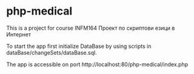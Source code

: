 # php-medical

This is a project for course INFM164 Проект по скриптови езици в Интернет

To start the app first initialize DataBase by using scripts in dataBase/changeSets/dataBase.sql. 

The app is accessible on port http://localhost:80/php-medical/index.php